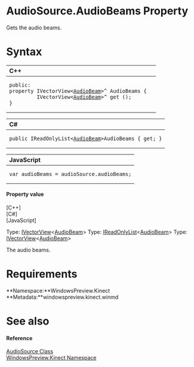 AudioSource.AudioBeams Property  
===============================  

Gets the audio beams. <span id="syntaxSection"></span>

Syntax  
======  

<table>
<colgroup>
<col width="100%" />
</colgroup>
<thead>
<tr class="header">
<th align="left">C++</th>
</tr>
</thead>
<tbody>
<tr class="odd">
<td align="left"><pre><code>public:  
property IVectorView&lt;<a href="../../AudioBeam_Class.md">AudioBeam</a>&gt;^ AudioBeams {  
         IVectorView&lt;<a href="../../AudioBeam_Class.md">AudioBeam</a>&gt;^ get ();  
}</code></pre></td>
</tr>
</tbody>
</table>

<table>
<colgroup>
<col width="100%" />
</colgroup>
<thead>
<tr class="header">
<th align="left">C#</th>
</tr>
</thead>
<tbody>
<tr class="odd">
<td align="left"><pre><code>public IReadOnlyList&lt;<a href="../../AudioBeam_Class.md">AudioBeam</a>&gt;AudioBeams { get; }</code></pre></td>
</tr>
</tbody>
</table>

<table>
<colgroup>
<col width="100%" />
</colgroup>
<thead>
<tr class="header">
<th align="left">JavaScript</th>
</tr>
</thead>
<tbody>
<tr class="odd">
<td align="left"><pre><code>var audioBeams = audioSource.audioBeams;</code></pre></td>
</tr>
</tbody>
</table>

<span id="ID4ER"></span>
#### Property value  

[C++]   
 [C\#]   
 [JavaScript]   

Type: [IVectorView](http://msdn.microsoft.com/en-us/library/br226058.aspx)\<[AudioBeam](../../AudioBeam_Class.md)\>
Type: [IReadOnlyList](http://msdn.microsoft.com/en-us/library/hh192385.aspx)\<[AudioBeam](../../AudioBeam_Class.md)\>
Type: [IVectorView](http://msdn.microsoft.com/en-us/library/br226058.aspx)\<[AudioBeam](../../AudioBeam_Class.md)\>

The audio beams.  

<span id="requirements"></span>

Requirements  
============  

**Namespace:**WindowsPreview.Kinect  
**Metadata:**windowspreview.kinect.winmd  

<span id="ID4EAB"></span>

See also  
========  

<span id="ID4ECB"></span>
#### Reference  

[AudioSource Class](../../AudioSource_Class.md)  
 [WindowsPreview.Kinect Namespace](../../../Kinect.md)  



<!--Please do not edit the data in the comment block below.-->
<!--
TOCTitle : AudioBeams Property
RLTitle : AudioSource.AudioBeams Property
KeywordK : AudioBeams property
KeywordK : AudioSource.AudioBeams property
KeywordF : WindowsPreview.Kinect.AudioSource.AudioBeams
KeywordF : AudioSource.AudioBeams
KeywordF : AudioBeams
KeywordF : WindowsPreview.Kinect.AudioSource.AudioBeams
KeywordA : P:WindowsPreview.Kinect.AudioSource.AudioBeams
AssetID : P:WindowsPreview.Kinect.AudioSource.AudioBeams
Locale : en-us
CommunityContent : 1
APIType : Managed
APILocation : windowspreview.kinect.winmd
APIName : WindowsPreview.Kinect.AudioSource.AudioBeams
TargetOS : Windows
TopicType : kbSyntax
DevLang : VB
DevLang : CSharp
DevLang : JavaScript
DevLang : C++
DocSet : K4Wv2
ProjType : K4Wv2Proj
Technology : Kinect for Windows
Product : Kinect for Windows SDK v2
productversion : 20
-->
